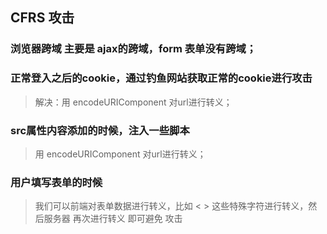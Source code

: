 ## CFRS 攻击
### 浏览器跨域 主要是 ajax的跨域，form 表单没有跨域；
### 正常登入之后的cookie，通过钓鱼网站获取正常的cookie进行攻击 
> 解决：用 encodeURIComponent  对url进行转义；
### src属性内容添加的时候，注入一些脚本
> 用 encodeURIComponent  对url进行转义；

### 用户填写表单的时候
> 我们可以前端对表单数据进行转义，比如 <  >  这些特殊字符进行转义，然后服务器
>再次进行转义  即可避免 攻击
>